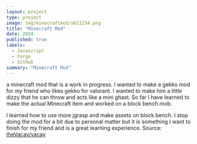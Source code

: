 ```yaml
---
layout: project
type: project
image: img/minecraftmod/ab11234.png
title: "Minecraft Mod"
date: 2024
published: true
labels:
  - Javascript
  - Forge
  - GitHub
summary: "Minecraft Mod"
---
```


 a minecraft mod that is a work in progress. I wanted to make a gekko mod for my friend who likes gekko for valorant. I wanted to make him a little dizzy that he can throw and acts like a mini ghast. So far I have learned to make the actual Minecraft item and worked on a block bench mob. 

I learned how to use more jgrasp and make assets on block bench. I stop doing the mod for a bit due to personal matter but it is something I want to finish for my friend and is a great learning experience.
Source: <a href="https://github.com/theVacay/vacay">theVacay/vacay</a>
